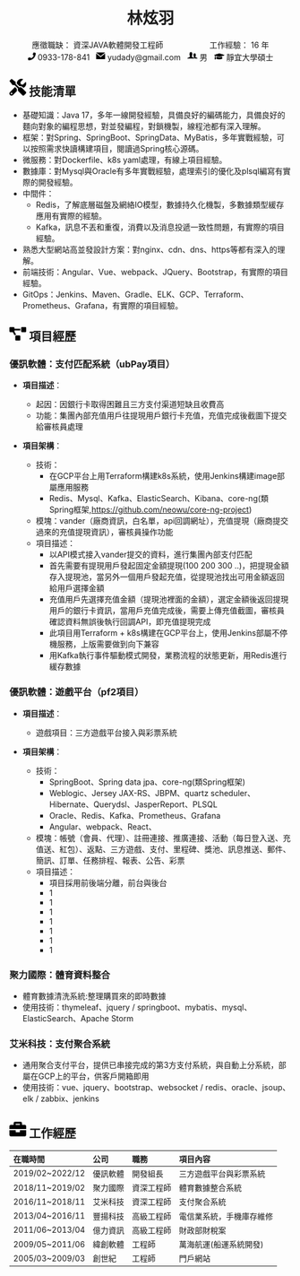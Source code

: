 <center>
    <h1>林炫羽</h1>
    <div>          
        <span>應徵職缺：</span>
        <span>資深JAVA軟體開發工程師</span>
        &nbsp;&nbsp;&nbsp;&nbsp;&nbsp;&nbsp;&nbsp;&nbsp;&nbsp;&nbsp;&nbsp;&nbsp;&nbsp;&nbsp;&nbsp;&nbsp;&nbsp;&nbsp;&nbsp;
        <span>工作經驗：</span>
        <span>16 年</span>  
    </div>
    <div>
        <span>
            <img src="assets/phone-solid.svg" width="14px">
            0933-178-841
        </span>
        &nbsp;
        <span>
            <img src="assets/mail-filled-svgrepo-com.svg" width="16px">
            yudady@gmail.com
        </span>
        &nbsp;
        <span>
            <img src="assets/man-and-woman-avatar-svgrepo-com.svg" width="18px">
            男
        </span>
        &nbsp;
        <span>
            <img src="assets/graduation-cap-solid.svg" width="18px">
            靜宜大學碩士
        </span>
    </div>
</center>

## <img src="assets/tools-solid.svg" width="30px"> 技能清單

- 基礎知識：Java 17，多年一線開發經驗，具備良好的編碼能力，具備良好的麵向對象的編程思想，對並發編程，對鎖機製，線程池都有深入理解。
- 框架：對Spring、SpringBoot、SpringData、MyBatis，多年實戰經驗，可以按照需求快讀構建項目，閱讀過Spring核心源碼。
- 微服務：對Dockerfile、k8s yaml處理，有線上項目經驗。
- 數據庫：對Mysql與Oracle有多年實戰經驗，處理索引的優化及plsql編寫有實際的開發經驗。
- 中間件：
  - Redis，了解底層磁盤及網絡IO模型，數據持久化機製，多數據類型緩存應用有實際的經驗。
  - Kafka，訊息不丟和重復，消費以及消息投遞一致性問題，有實際的項目經驗。
- 熟悉大型網站高並發設計方案：對nginx、cdn、dns、https等都有深入的理解。
- 前端技術：Angular、Vue、webpack、JQuery、Bootstrap，有實際的項目經驗。
- GitOps：Jenkins、Maven、Gradle、ELK、GCP、Terraform、Prometheus、Grafana，有實際的項目經驗。

## <img src="assets/project-diagram-solid.svg" width="30px"> 項目經歷

### 優訊軟體：支付匹配系統（ubPay項目）

* **項目描述**：
  - 起因：因銀行卡取得困難且三方支付渠道短缺且收費高
  - 功能：集團內部充值用戶往提現用戶銀行卡充值，充值完成後截圖下提交給審核員處理

* **項目架構**：
  - 技術：
    - 在GCP平台上用Terraform構建k8s系統，使用Jenkins構建image部屬應用服務
    - Redis、Mysql、Kafka、ElasticSearch、Kibana、core-ng(類Spring框架,https://github.com/neowu/core-ng-project)
  - 模塊：vander（廠商資訊，白名單，api回調網址），充值提現（廠商提交過來的充值提現資訊），審核員操作功能
  - 項目描述：
    - 以API模式接入vander提交的資料，進行集團內部支付匹配
    - 首先需要有提現用戶發起固定金額提現(100 200 300 ..)，把提現金額存入提現池，當另外一個用戶發起充值，從提現池找出可用金額返回給用戶選擇金額
    - 充值用戶先選擇充值金額（提現池裡面的金額），選定金額後返回提現用戶的銀行卡資訊，當用戶充值完成後，需要上傳充值截圖，審核員確認資料無誤後執行回調API，即充值提現完成
    - 此項目用Terraform + k8s構建在GCP平台上，使用Jenkins部屬不停機服務，上版需要做到向下兼容
    - 用Kafka執行事件驅動模式開發，業務流程的狀態更新，用Redis進行緩存數據

### 優訊軟體：遊戲平台（pf2項目）

* **項目描述**：
  - 遊戲項目：三方遊戲平台接入與彩票系統

* **項目架構**：
  - 技術：
    - SpringBoot、Spring data jpa、core-ng(類Spring框架)
    - Weblogic、Jersey JAX-RS、JBPM、quartz scheduler、Hibernate、Querydsl、JasperReport、PLSQL
    - Oracle、Redis、Kafka、Prometheus、Grafana
    - Angular、webpack、React、
  - 模塊：帳號（會員、代理）、註冊連接、推廣連接、活動（每日登入送、充值送、紅包）、返點、三方遊戲、支付、里程碑、獎池、訊息推送、郵件、簡訊、訂單、任務排程、報表、公告、彩票
  - 項目描述：
    - 項目採用前後端分離，前台與後台
    - 1
    - 1
    - 1
    - 1
    - 1
    - 1
    - 1


### 聚力國際：體育資料整合

- 體育數據清洗系統:整理購買來的即時數據
- 使用技術：thymeleaf、jquery / springboot、mybatis、mysql、ElasticSearch、Apache Storm

### 艾米科技：支付聚合系統

- 通用聚合支付平台，提供已串接完成的第3方支付系統，與自動上分系統，部屬在GCP上的平台，供客戶開箱即用
- 使用技術：vue、jquery、bootstrap、websocket / redis、oracle、jsoup、elk / zabbix、jenkins

## <img src="assets/briefcase-solid.svg" width="30px"> 工作經歷

| 在職時間         | 公司    | 職務       | 項目內容           |
|:----------------|:--------|:---------|:---------------|
| 2019/02~2022/12 | 優訊軟體 | 開發組長     | 三方遊戲平台與彩票系統 |
| 2018/11~2019/02 | 聚力國際 | 資深工程師    | 體育數據整合系統       |
| 2016/11~2018/11 | 艾米科技 | 資深工程師    | 支付聚合系統         |
| 2013/04~2016/11 | 豐揚科技 | 高級工程師    | 電信業系統，手機庫存維修   |
| 2011/06~2013/04 | 億力資訊 | 高級工程師    | 財政部財稅案         |
| 2009/05~2011/06 | 緯創軟體 | 工程師      | 萬海航運(船運系統開發)   |
| 2005/03~2009/03 | 創世紀   | 工程師      | 門戶網站           |


